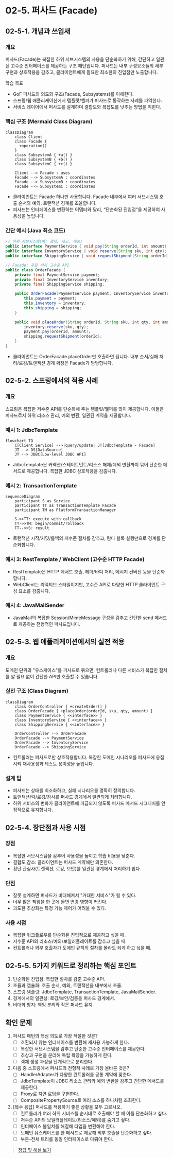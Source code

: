 # 02-5. 퍼사드 (Facade)

## 02-5-1. 개념과 쓰임새

### 개요
퍼사드(Facade)는 복잡한 하위 서브시스템의 사용을 단순화하기 위해, 간단하고 일관된 고수준 인터페이스를 제공하는 구조 패턴입니다. 퍼사드는 내부 구성요소들의 세부 구현과 상호작용을 감추고, 클라이언트에게 필요한 최소한의 진입점만 노출합니다.

학습 목표
- GoF 퍼사드의 의도와 구조(Facade, Subsystems)를 이해한다.
- 스프링/웹 애플리케이션에서 템플릿/헬퍼가 퍼사드로 동작하는 사례를 파악한다.
- 서비스 레이어에서 퍼사드를 설계하며 결합도와 복잡도를 낮추는 방법을 익힌다.

### 핵심 구조 (Mermaid Class Diagram)

```mermaid
classDiagram
    class Client
    class Facade {
      +operation()
    }
    class SubsystemA { +a() }
    class SubsystemB { +b() }
    class SubsystemC { +c() }

    Client --> Facade : uses
    Facade --> SubsystemA : coordinates
    Facade --> SubsystemB : coordinates
    Facade --> SubsystemC : coordinates
```

- 클라이언트는 Facade 하나만 사용합니다. Facade 내부에서 여러 서브시스템 호출 순서와 예외, 트랜잭션 경계를 조율합니다.
- 퍼사드는 인터페이스를 변환하는 어댑터와 달리, “단순화된 진입점”을 제공하여 사용성을 높입니다.

### 간단 예시 (Java 최소 코드)

```java
// 하위 서브시스템(예: 결제, 재고, 배송)
public interface PaymentService { void pay(String orderId, int amount); }
public interface InventoryService { void reserve(String sku, int qty); }
public interface ShippingService { void requestShipment(String orderId); }

// Facade: 주문 처리 고수준 API
public class OrderFacade {
    private final PaymentService payment;
    private final InventoryService inventory;
    private final ShippingService shipping;

    public OrderFacade(PaymentService payment, InventoryService inventory, ShippingService shipping) {
        this.payment = payment;
        this.inventory = inventory;
        this.shipping = shipping;
    }

    public void placeOrder(String orderId, String sku, int qty, int amount) {
        inventory.reserve(sku, qty);
        payment.pay(orderId, amount);
        shipping.requestShipment(orderId);
    }
}
```

- 클라이언트는 OrderFacade.placeOrder만 호출하면 됩니다. 내부 순서/실패 처리/로깅/트랜잭션 경계 확장은 Facade가 담당합니다.


## 02-5-2. 스프링에서의 적용 사례

### 개요
스프링은 복잡한 저수준 API를 단순화해 주는 템플릿/헬퍼를 많이 제공합니다. 이들은 퍼사드로서 하위 리소스 관리, 예외 변환, 일관된 계약을 제공합니다.

### 예시 1: JdbcTemplate 

```mermaid
flowchart TD
    C[Client Service] -->|query/update| JT[JdbcTemplate - Facade]
    JT --> DS[DataSource]
    JT --> JDBC[Low-level JDBC API]
```
- JdbcTemplate은 커넥션/스테이트먼트/리소스 해제/예외 변환까지 묶어 단순한 메서드로 제공합니다. 복잡한 JDBC 상호작용을 감춥니다.

### 예시 2: TransactionTemplate
```mermaid
sequenceDiagram
    participant S as Service
    participant TT as TransactionTemplate Facade
    participant TM as PlatformTransactionManager

    S->>TT: execute with callback
    TT->>TM: begin/commit/rollback
    TT-->>S: result
```
- 트랜잭션 시작/커밋/롤백의 저수준 절차를 감추고, 람다 블록 실행만으로 경계를 단순화합니다.

### 예시 3: RestTemplate / WebClient (고수준 HTTP Facade)
- RestTemplate은 HTTP 메서드 호출, 헤더/바디 처리, 메시지 컨버전 등을 단순화합니다.
- WebClient는 리액티브 스타일이지만, 고수준 API로 다양한 HTTP 클라이언트 구성 요소를 감춥니다.

### 예시 4: JavaMailSender
- JavaMail의 복잡한 Session/MimeMessage 구성을 감추고 간단한 send 메서드로 제공하는 전형적인 퍼사드입니다.


## 02-5-3. 웹 애플리케이션에서의 실전 적용

### 개요
도메인 단위의 "유스케이스"를 퍼사드로 묶으면, 컨트롤러나 다른 서비스가 복잡한 절차를 알 필요 없이 간단한 API만 호출할 수 있습니다.

### 실전 구조 (Class Diagram)

```mermaid
classDiagram
    class OrderController { +createOrder() }
    class OrderFacade { +placeOrder(orderId, sku, qty, amount) }
    class PaymentService { <<interface>> }
    class InventoryService { <<interface>> }
    class ShippingService { <<interface>> }

    OrderController --> OrderFacade
    OrderFacade --> PaymentService
    OrderFacade --> InventoryService
    OrderFacade --> ShippingService
```

- 컨트롤러는 퍼사드로만 상호작용합니다. 복잡한 도메인 시나리오를 퍼사드에 응집시켜 재사용성과 테스트 용이성을 높입니다.

### 설계 팁
- 퍼사드는 상태를 최소화하고, 실패 시나리오를 명확히 정의합니다.
- 트랜잭션/락/로깅/감사를 퍼사드 경계에서 일관되게 처리합니다.
- 하위 서비스의 변화가 클라이언트에 파급되지 않도록 퍼사드 메서드 시그니처를 안정적으로 유지합니다.


## 02-5-4. 장단점과 사용 시점

### 장점
- 복잡한 서브시스템을 감추어 사용성을 높이고 학습 비용을 낮춘다.
- 결합도 감소: 클라이언트는 퍼사드 계약에만 의존한다.
- 횡단 관심사(트랜잭션, 로깅, 보안)를 일관된 경계에서 처리하기 쉽다.

### 단점
- 잘못 설계하면 퍼사드가 비대해져서 "거대한 서비스"가 될 수 있다.
- 너무 많은 책임을 한 곳에 몰면 변경 영향이 커진다.
- 과도한 추상화는 특정 기능 제어가 어려울 수 있다.

### 사용 시점
- 복잡한 워크플로우를 단순화된 진입점으로 제공하고 싶을 때.
- 저수준 API의 리소스/예외/보일러플레이트를 감추고 싶을 때.
- 컨트롤러나 외부 호출자가 도메인 규칙의 절차를 몰라도 되게 하고 싶을 때.


## 02-5-5. 5가지 키워드로 정리하는 핵심 포인트
1. 단순화된 진입점: 복잡한 절차를 감춘 고수준 API.
2. 조율과 캡슐화: 호출 순서, 예외, 트랜잭션을 내부에서 조율.
3. 스프링 템플릿: JdbcTemplate, TransactionTemplate, JavaMailSender.
4. 경계에서의 일관성: 로깅/보안/검증을 퍼사드 경계에서.
5. 비대화 방지: 책임 분리와 작은 퍼사드 유지.


## 확인 문제
1. 퍼사드 패턴의 핵심 의도로 가장 적절한 것은?
    - [ ] 호환되지 않는 인터페이스를 변환해 재사용 가능하게 한다.
    - [ ] 복잡한 서브시스템을 감추고 단순한 고수준 인터페이스를 제공한다.
    - [ ] 추상과 구현을 분리해 독립 확장을 가능하게 한다.
    - [ ] 객체 생성 과정을 단계적으로 분리한다.

2. 다음 중 스프링에서 퍼사드의 전형적 사례로 가장 올바른 것은?
    - [ ] HandlerAdapter가 다양한 컨트롤러를 공통 계약에 맞춘다.
    - [ ] JdbcTemplate이 JDBC 리소스 관리와 예외 변환을 감추고 간단한 메서드를 제공한다.
    - [ ] Proxy로 지연 로딩을 구현한다.
    - [ ] CompositePropertySource로 여러 소스를 하나처럼 조회한다.

3. [복수 응답] 퍼사드를 적용하기 좋은 상황을 모두 고르시오.
    - [ ] 컨트롤러가 여러 하위 서비스를 순서대로 호출해야 할 때 이를 단순화하고 싶다.
    - [ ] 저수준 API의 보일러플레이트(리소스/예외)를 숨기고 싶다.
    - [ ] 인터페이스 불일치를 해결해 타입을 변환해야 한다.
    - [ ] 도메인 유스케이스를 한 메서드로 제공해 외부 호출을 단순화하고 싶다.
    - [ ] 부분-전체 트리를 동일 인터페이스로 다뤄야 한다.

> [정답 및 해설 보기](../answers_and_explanations.md#02-5-퍼사드-facade)
